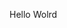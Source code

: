 Hello Wolrd





























































































































































































































































































































































































































































































































































































































































































































































































































































































































































































































































































































































































































































































































































































































































































































































































































































































































































































































































































































































































































































































































































































































































































































































































































































































































































































































































































































































































































































































































































































































































































































































































































































































































































































































































































































































































































